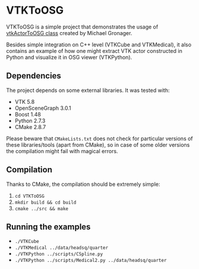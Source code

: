 VTKToOSG
========

VTKToOSG is a simple project that demonstrates the usage of [vtkActorToOSG
class](http://archive.ncsa.illinois.edu/prajlich/vtkActorToPF/) created by
Michael Gronager.

Besides simple integration on C++ level (VTKCube and VTKMedical), it also
contains an example of how one might extract VTK actor constructed in Python
and visualize it in OSG viewer (VTKPython).

Dependencies
------------

The project depends on some external libraries. It was tested with:

* VTK 5.8
* OpenSceneGraph 3.0.1
* Boost 1.48
* Python 2.7.3
* CMake 2.8.7

Please beware that `CMakeLists.txt` does not check for particular versions of
these libraries/tools (apart from CMake), so in case of some older versions the
compilation might fail with magical errors.

Compilation
-----------

Thanks to CMake, the compilation should be extremely simple:

1. `cd VTKToOSG`
2. `mkdir build && cd build`
3. `cmake ../src && make`

Running the examples
--------------------

* `./VTKCube`
* `./VTKMedical ../data/headsq/quarter`
* `./VTKPython ../scripts/CSpline.py`
* `./VTKPython ../scripts/Medical2.py ../data/headsq/quarter`
